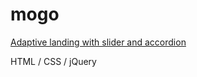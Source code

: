# mogo

[Adaptive landing with slider and accordion](https://darnelo-inc.github.io/mogo/)

HTML /
CSS /
jQuery
